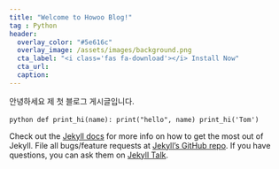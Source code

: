 ```yaml
---
title: "Welcome to Howoo Blog!"
tag : Python
header:
  overlay_color: "#5e616c"
  overlay_image: /assets/images/background.png
  cta_label: "<i class='fas fa-download'></i> Install Now"
  cta_url:
  caption:
---
```


안녕하세요 제 첫 블로그 게시글입니다.

​```python
def print_hi(name):
  print("hello", name)
print_hi('Tom')
​```

Check out the [Jekyll docs][jekyll-docs] for more info on how to get the most out of Jekyll. File all bugs/feature requests at [Jekyll’s GitHub repo][jekyll-gh]. If you have questions, you can ask them on [Jekyll Talk][jekyll-talk].

[jekyll-docs]: https://jekyllrb.com/docs/home
[jekyll-gh]:   https://github.com/jekyll/jekyll
[jekyll-talk]: https://talk.jekyllrb.com/
